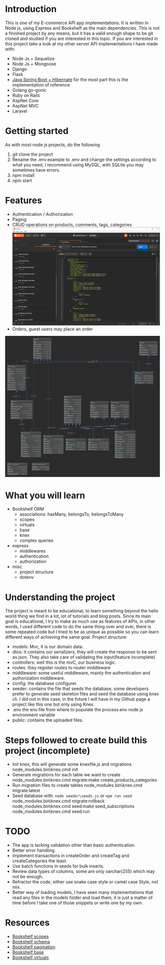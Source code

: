 # Introduction
This is one of my E-commerce API app implementations. It is written in Node js, using Express and Bookshelf as the main dependencies.
This is not a finished project by any means, but it has a valid enough shape to be git cloned and studied if you are interested in this topic.
If you are interested in this project take a look at my other server API implementations I have made with:

- Node Js + Sequelize
- Node Js + Mongoose
- Django
- Flask
- [Java Spring Boot + Hibernate]() for the most part this is the implementation of reference.
- Golang go-gonic
- Ruby on Rails
- AspNet Core
- AspNet MVC
- Laravel

# Getting started
As with most node js projects, do the following
1. git clone the project
2. Rename the .env.example to .env and change the settings according to what you need, I recommend using MySQL, with SQLite you may sometimes have errors.
3. npm install
4. npm start


# Features
- Authentication / Authorization
- Paging
- CRUD operations on products, comments, tags, categories
![Fetching products page](./github_images/postman.png)
- Orders, guest users may place an order

![Database diagram](./github_images/db_structure.png)

# What you will learn
- Bookshelf ORM
    - associations: hasMany, belongsTo, belongsToMany
    - scopes
    - virtuals
    - base
    - knex
    - complex queries
- express
    - middlewares
    - authentication
    - authorization
- misc
    - project structure
    - dotenv


# Understanding the project
The project is meant to be educational, to learn something beyond the hello world thing we find in a lot, lot of 
tutorials and blog posts. Since its main goal is educational, I try to make as much use as features of APIs, in other
words, I used different code to do the same thing over and over, there is some repeated code but I tried to be as unique
as possible so you can learn different ways of achieving the same goal.
Project structure:
- models: Mvc, it is our domain data.
- dtos: it contains our serializers, they will create the response to be sent as json. They also take care of validating the input(feature incomplete)
- controllers: well this is the mvC, our business logic.
- routes: they register routes to router middleware
- middleware: some useful middleware, mainly the authentication and authorization middleware.
- config: the database configurer.
- seeder: contains the file that seeds the database, some developers prefer to generate seed skeleton files and seed the database using knex cli.
I did not in this case, in the future I will have in my Github page a project like this one but only using Knex.
- .env the env file from where to populate the process.env node js environment variable
- public: contains the uploaded files.
# Steps followed to create build this project (incomplete)

- Init knex, this will generate some knexfile.js and migrations 
node_modules\.bin\knex.cmd init
- Generate migrations for each table we want to create
node_modules\.bin\knex.cmd migrate:make create_products_categories
- Run migration files to create tables
node_modules\.bin\knex.cmd migrate:latest
- Seed database with:
`node seeder\seeds.js`
or
`npm run seed`
node_modules\.bin\knex.cmd migrate:rollback
node_modules\.bin\knex.cmd seed:make seed_subscriptions
node_modules\.bin\knex.cmd seed:run

# TODO
- The app is lacking validation other than basic authentication.
- Better error handling.
- Implement transactions in createOrder and createTag and createCategories the least.
- Use batch functions in seeds for bulk inserts.
- Review data types of columns, some are only varchar(255) which may not be enough.
- Refractor the code, either use snake case style or camel case Style, not mix.
- Better way of loading models, I have seen many implementations that read any files in the models folder and load them,
it is just a matter of time before I take one of those snippets or write one by my own.

# Resources
- [Bookshelf scopes](https://www.npmjs.com/package/bookshelf-scopes)
- [Bookshelf schema](https://bookshelf-schema.readthedocs.io/en/latest/scopes.html#default-scope)
- [Bookshelf pagination](https://github.com/bookshelf/bookshelf/wiki/Plugin:-Pagination)
- [Bookshelf base](https://www.npmjs.com/package/bookshelf-modelbase)
- [Bookshelf virtuals](https://github.com/bookshelf/bookshelf/wiki/Plugin:-Virtuals)